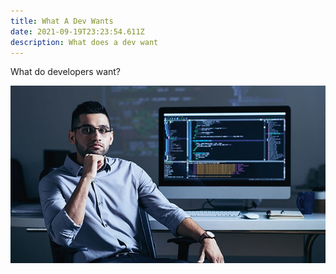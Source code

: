 ```yaml
---
title: What A Dev Wants
date: 2021-09-19T23:23:54.611Z
description: What does a dev want
---
```

What do developers want? 

![](tester-or-developer-what-suits-you-the-most.jpeg)